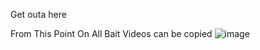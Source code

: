 Get outa here

From This Point On All Bait Videos can be copied ![image](https://github.com/AwsomeMan7183/omg/assets/146497477/a2a04f1e-b013-4127-bf2b-35d5557157b3)
